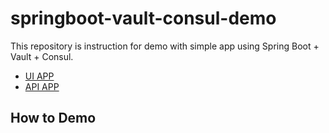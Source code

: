 # springboot-vault-consul-demo
This repository is instruction for demo with simple app using Spring Boot + Vault + Consul.

* [UI APP](https://github.com/tkaburagi/springboot-vault-consul-demo-ui)
* [API APP](https://github.com/tkaburagi/springboot-vault-consul-demo-api)




## How to Demo